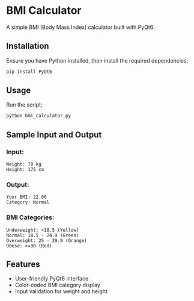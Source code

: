 # BMI Calculator

A simple BMI (Body Mass Index) calculator built with PyQt6.

## Installation

Ensure you have Python installed, then install the required dependencies:

```sh
pip install PyQt6
```

## Usage

Run the script:

```sh
python bmi_calculator.py
```

## Sample Input and Output

### Input:
```plaintext
Weight: 70 kg
Height: 175 cm
```

### Output:
```plaintext
Your BMI: 22.86
Category: Normal
```

### BMI Categories:
```plaintext
Underweight: <18.5 (Yellow)
Normal: 18.5 - 24.9 (Green)
Overweight: 25 - 29.9 (Orange)
Obese: >=30 (Red)
```

## Features
- User-friendly PyQt6 interface
- Color-coded BMI category display
- Input validation for weight and height


